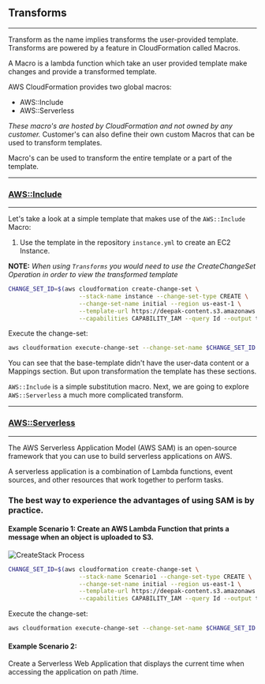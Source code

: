 ## Transforms
---

Transform as the name implies transforms the user-provided template. Transforms are powered by a feature in CloudFormation called Macros. 

A Macro is a lambda function which take an user provided template make changes and provide a transformed template.

AWS CloudFormation provides two global macros:

* AWS::Include
* AWS::Serverless

*These macro's are hosted by CloudFormation and not owned by any customer.* Customer's can also define their own custom Macros that can be used to transform templates.

Macro's can be used to transform the entire template or a part of the template.

---

### [AWS::Include](https://docs.aws.amazon.com/AWSCloudFormation/latest/UserGuide/create-reusable-transform-function-snippets-and-add-to-your-template-with-aws-include-transform.html)

---

Let's take a look at a simple template that makes use of the `AWS::Include` Macro:

1. Use the template in the repository `instance.yml` to create an EC2 Instance.

**NOTE:** *When using `Transforms` you would need to use the CreateChangeSet Operation in order to view the transformed template*

```bash
CHANGE_SET_ID=$(aws cloudformation create-change-set \
                    --stack-name instance --change-set-type CREATE \
                    --change-set-name initial --region us-east-1 \
                    --template-url https://deepak-content.s3.amazonaws.com/instance.yml \
                    --capabilities CAPABILITY_IAM --query Id --output text)
```

Execute the change-set:

```bash
aws cloudformation execute-change-set --change-set-name $CHANGE_SET_ID
```

You can see that the base-template didn't have the user-data content or a Mappings section. But upon transformation the template has these sections.

`AWS::Include` is a simple substitution macro. Next, we are going to explore `AWS::Serverless` a much more complicated transform.

---

### [AWS::Serverless](https://docs.aws.amazon.com/serverless-application-model/latest/developerguide/what-is-sam.html)

---

The AWS Serverless Application Model (AWS SAM) is an open-source framework that you can use to build serverless applications on AWS.

A serverless application is a combination of Lambda functions, event sources, and other resources that work together to perform tasks.

### The best way to experience the advantages of using SAM is by practice. 

#### Example Scenario 1: Create an AWS Lambda Function that prints a message when an object is uploaded to S3.

<img src="https://deepak-content.s3.amazonaws.com/Scenario1.png"
     alt="CreateStack Process"
     style="float: center; margin-right: 10px;" />

```bash
CHANGE_SET_ID=$(aws cloudformation create-change-set \
                    --stack-name Scenario1 --change-set-type CREATE \
                    --change-set-name initial --region us-east-1 \
                    --template-url https://deepak-content.s3.amazonaws.com/Scenario1.yml \
                    --capabilities CAPABILITY_IAM --query Id --output text)
```

Execute the change-set:

```bash
aws cloudformation execute-change-set --change-set-name $CHANGE_SET_ID
```

#### Example Scenario 2: 

Create a Serverless Web Application that displays the current time when accessing the application on path /time.                    



